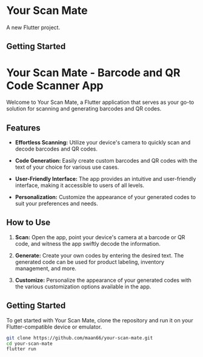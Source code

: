 # Your Scan Mate

A new Flutter project.

## Getting Started
# Your Scan Mate - Barcode and QR Code Scanner App

Welcome to Your Scan Mate, a Flutter application that serves as your go-to solution for scanning and generating barcodes and QR codes.

## Features

- **Effortless Scanning:** Utilize your device's camera to quickly scan and decode barcodes and QR codes.

- **Code Generation:** Easily create custom barcodes and QR codes with the text of your choice for various use cases.

- **User-Friendly Interface:** The app provides an intuitive and user-friendly interface, making it accessible to users of all levels.

- **Personalization:** Customize the appearance of your generated codes to suit your preferences and needs.

## How to Use

1. **Scan:** Open the app, point your device's camera at a barcode or QR code, and witness the app swiftly decode the information.

2. **Generate:** Create your own codes by entering the desired text. The generated code can be used for product labeling, inventory management, and more.

3. **Customize:** Personalize the appearance of your generated codes with the various customization options available in the app.

## Getting Started

To get started with Your Scan Mate, clone the repository and run it on your Flutter-compatible device or emulator.

```bash
git clone https://github.com/maan66/your-scan-mate.git
cd your-scan-mate
flutter run

